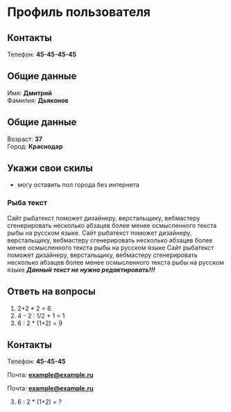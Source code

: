 # Профиль пользователя

## Контакты

Телефон: **45-45-45-45**

## Общие данные

Имя: **Дмитрий**    
Фамилия: **Дьяконов**

## Общие данные

Возраст: **37**      
Город: **Краснодар**       

## Укажи свои скилы

- могу оставить пол города без интернета 

### Рыба текст
Сайт рыбатекст поможет дизайнеру, верстальщику, вебмастеру сгенерировать несколько абзацев более менее осмысленного текста рыбы на русском языке.
Сайт рыбатекст поможет дизайнеру, верстальщику, вебмастеру сгенерировать несколько абзацев более менее осмысленного текста рыбы на русском языке
Сайт рыбатекст поможет дизайнеру, верстальщику, вебмастеру сгенерировать несколько абзацев более менее осмысленного текста рыбы на русском языке
***Данный текст не нужно редактировать!!!***

## Ответь на вопросы

1. 2+2 * 2 = 6
2. 4 - 2 : 1/2 + 1 = 1
3. 6 : 2 * (1+2) = 9



## Контакты

Телефон: **45-45-45**

Почта: **example@example.ru**



Почта: **example@example.ru**

3. 6 : 2 * (1+2) = ?
